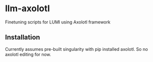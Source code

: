 # llm-axolotl
Finetuning scripts for LUMI using Axolotl framework

## Installation

Currently assumes pre-built singularity with pip installed axolotl. So no axolotl editing for now.

